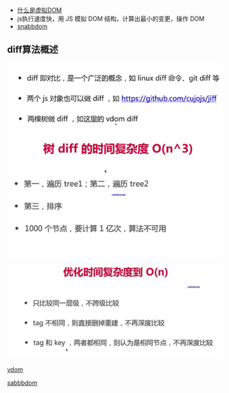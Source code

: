 
- [什么是虚拟DOM](https://juejin.im/post/5d36cc575188257aea108a74)
- js执行速度快，用 JS 模拟 DOM 结构，计算出最小的变更，操作 DOM
- [snabbdom](https://github.com/snabbdom/snabbdom)

## diff算法概述

![](_v_images/20200617220442380_16115.png)

![](_v_images/20200617220748743_16558.png)

![](_v_images/20200617220840803_16366.png)

[vdom](https://www.cnblogs.com/xuntu/p/6800547.html)

[sabbbdom](https://www.jianshu.com/p/1f1ef915e83e)